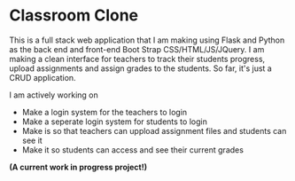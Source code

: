 # Classroom Clone
This is a full stack web application that I am making using Flask and Python as the back end and front-end Boot Strap CSS/HTML/JS/JQuery. I am making
a clean interface for teachers to track their students progress, upload assignments and assign grades to the students. So far, it's just a CRUD application.

I am actively working on


- Make a login system for the teachers to login
- Make a seperate login system for students to login
-  Make is so that teachers can uppload assignment files and students can see it
- Make it so students can access and see their current grades


**(A current work in progress project!)**
